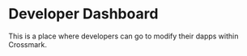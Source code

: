 # Developer Dashboard

This is a place where developers can go to modify their dapps within Crossmark.
